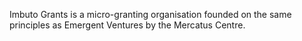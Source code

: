 ---
---
Imbuto Grants is a micro-granting organisation founded on the same principles as Emergent Ventures by the Mercatus Centre. 

